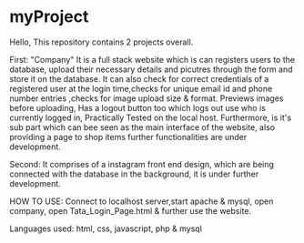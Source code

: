 # myProject
Hello, This repository contains 2 projects overall.

First: 
"Company"
It is a full stack website which is can registers users to the database, upload their necessary details and picutres through the form and store it on the database.
It can also check for correct credentials of a registered user at the login time,checks for unique email id and phone number entries ,checks for image upload size & format.
Previews images before uploading, Has a logout button too which logs out use who is currently logged in, Practically Tested on the local host.
Furthermore, is it's sub part which can bee seen as the main interface of the website, also providing a page to shop items further functionalities are under development.

Second:
It comprises of a instagram front end design, which are being connected with the database in the background, it is under further development.

HOW TO USE:
Connect to localhost server,start apache & mysql, open company, open Tata_Login_Page.html & further use the website.

Languages used:
html, css, javascript, php & mysql

